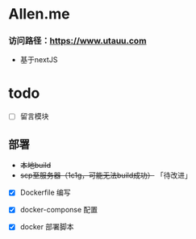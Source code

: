 # Allen.me

### 访问路径：https://www.utauu.com

- 基于nextJS

# todo
- [ ] 留言模块


## 部署

- ~~本地build~~
- ~~scp至服务器（1c1g，可能无法build成功）~~  「待改进」
- [x] Dockerfile 编写
- [x] docker-componse 配置
- [x] docker 部署脚本

